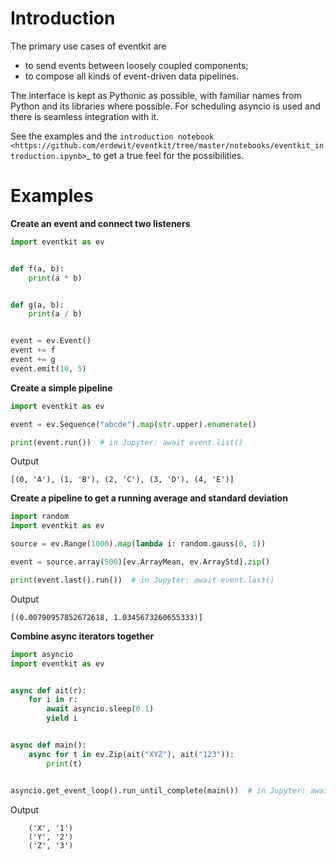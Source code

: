 # Introduction

The primary use cases of eventkit are

* to send events between loosely coupled components;
* to compose all kinds of event-driven data pipelines.

The interface is kept as Pythonic as possible,
with familiar names from Python and its libraries where possible.
For scheduling asyncio is used and there is seamless integration with it.

See the examples and the
`introduction notebook <https://github.com/erdewit/eventkit/tree/master/notebooks/eventkit_introduction.ipynb>`_
to get a true feel for the possibilities.

# Examples

**Create an event and connect two listeners**

```python
import eventkit as ev


def f(a, b):
    print(a * b)


def g(a, b):
    print(a / b)


event = ev.Event()
event += f
event += g
event.emit(10, 5)
```

**Create a simple pipeline**


```python
import eventkit as ev

event = ev.Sequence("abcde").map(str.upper).enumerate()

print(event.run())  # in Jupyter: await event.list()
```

Output
```
[(0, 'A'), (1, 'B'), (2, 'C'), (3, 'D'), (4, 'E')]
```

**Create a pipeline to get a running average and standard deviation**

```python
import random
import eventkit as ev

source = ev.Range(1000).map(lambda i: random.gauss(0, 1))

event = source.array(500)[ev.ArrayMean, ev.ArrayStd].zip()

print(event.last().run())  # in Jupyter: await event.last()
```

Output
```
[(0.00790957852672618, 1.0345673260655333)]
```

**Combine async iterators together**

```python
import asyncio
import eventkit as ev


async def ait(r):
    for i in r:
        await asyncio.sleep(0.1)
        yield i


async def main():
    async for t in ev.Zip(ait("XYZ"), ait("123")):
        print(t)


asyncio.get_event_loop().run_until_complete(main())  # in Jupyter: await main()
```

Output
```
    ('X', '1')
    ('Y', '2')
    ('Z', '3')
```
